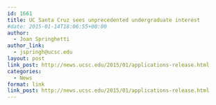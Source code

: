 ```yaml
---
id: 1661
title: UC Santa Cruz sees unprecedented undergraduate interest
#date: 2015-01-14T18:06:55+00:00
author:
  - Joan Springhetti
author_link:
  - jspringh@ucsc.edu
layout: post
link_post: http://news.ucsc.edu/2015/01/applications-release.html
categories:
  - News
format: link
link_post: http://news.ucsc.edu/2015/01/applications-release.html
---
```


